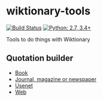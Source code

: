 # wiktionary-tools

[![Build Status](https://travis-ci.org/hugovk/wiktionary-tools.svg?branch=gh-pages)](https://travis-ci.org/hugovk/wiktionary-tools)
[![Python: 2.7, 3.4+](https://img.shields.io/badge/python-2.7,_3.4+-blue.svg)](https://www.python.org/downloads/)

Tools to do things with Wiktionary

## Quotation builder

 * [Book](http://hugovk.github.io/wiktionary-tools/quote/book.html)
 * [Journal, magazine or newspaper](http://hugovk.github.io/wiktionary-tools/quote/journal.html)
 * [Usenet](http://hugovk.github.io/wiktionary-tools/quote/usenet.html)
 * [Web](http://hugovk.github.io/wiktionary-tools/quote/web.html)
